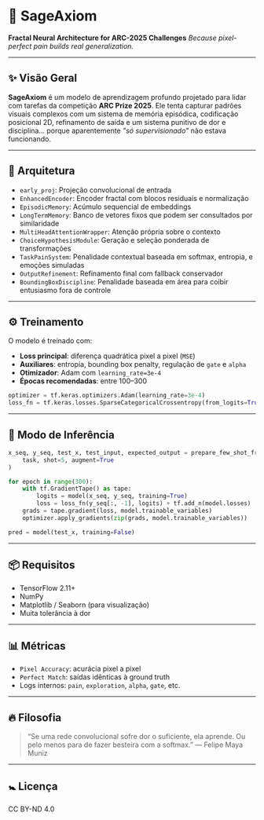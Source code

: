 # 🧐 SageAxiom

**Fractal Neural Architecture for ARC-2025 Challenges**
*Because pixel-perfect pain builds real generalization.*

---

## ✨ Visão Geral

**SageAxiom** é um modelo de aprendizagem profundo projetado para lidar com tarefas da competição **ARC Prize 2025**. Ele tenta capturar padrões visuais complexos com um sistema de memória episódica, codificação posicional 2D, refinamento de saída e um sistema punitivo de dor e disciplina... porque aparentemente *"só supervisionado"* não estava funcionando.

---

## 🧠 Arquitetura

* `early_proj`: Projeção convolucional de entrada
* `EnhancedEncoder`: Encoder fractal com blocos residuais e normalização
* `EpisodicMemory`: Acúmulo sequencial de embeddings
* `LongTermMemory`: Banco de vetores fixos que podem ser consultados por similaridade
* `MultiHeadAttentionWrapper`: Atenção própria sobre o contexto
* `ChoiceHypothesisModule`: Geração e seleção ponderada de transformações
* `TaskPainSystem`: Penalidade contextual baseada em softmax, entropia, e emoções simuladas
* `OutputRefinement`: Refinamento final com fallback conservador
* `BoundingBoxDiscipline`: Penalidade baseada em área para coibir entusiasmo fora de controle

---

## ⚙️ Treinamento

O modelo é treinado com:

* **Loss principal**: diferença quadrática pixel a pixel (`MSE`)
* **Auxiliares**: entropia, bounding box penalty, regulação de `gate` e `alpha`
* **Otimizador**: Adam com `learning_rate=3e-4`
* **Épocas recomendadas**: entre 100–300

```python
optimizer = tf.keras.optimizers.Adam(learning_rate=3e-4)
loss_fn = tf.keras.losses.SparseCategoricalCrossentropy(from_logits=True)
```

---

## 🧪 Modo de Inferência

```python
x_seq, y_seq, test_x, test_input, expected_output = prepare_few_shot_from_task(
    task, shot=5, augment=True
)

for epoch in range(300):
    with tf.GradientTape() as tape:
        logits = model(x_seq, y_seq, training=True)
        loss = loss_fn(y_seq[:, -1], logits) + tf.add_n(model.losses)
    grads = tape.gradient(loss, model.trainable_variables)
    optimizer.apply_gradients(zip(grads, model.trainable_variables))

pred = model(test_x, training=False)
```

---

## 📦 Requisitos

* TensorFlow 2.11+
* NumPy
* Matplotlib / Seaborn (para visualização)
* Muita tolerância à dor

---

## 📊 Métricas

* `Pixel Accuracy`: acurácia pixel a pixel
* `Perfect Match`: saídas idênticas à ground truth
* Logs internos: `pain`, `exploration`, `alpha`, `gate`, etc.

---

## 🔥 Filosofia

> “Se uma rede convolucional sofre dor o suficiente, ela aprende. Ou pelo menos para de fazer besteira com a softmax.”
> — Felipe Maya Muniz

---

## 🚼 Licença

CC BY-ND 4.0
